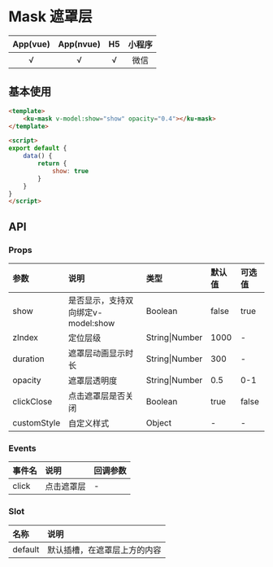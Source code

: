 # Mask 遮罩层
| App(vue) | App(nvue) | H5 | 小程序 |
|:-------:|:---------:|:---------:|:---------:|
| √   | √   | √   | 微信 |

## 基本使用
``` html
<template>
	<ku-mask v-model:show="show" opacity="0.4"></ku-mask>
</template>

<script>
export default {
	data() {
		return {
			show: true
		}
	}
}
</script>
```

## API
### Props
|参数|说明|类型|默认值|可选值|
|:------|:------|:------|:------|:------|
| show | 是否显示，支持双向绑定v-model:show| Boolean | false | true |
| zIndex | 定位层级 | String\|Number| 1000 | - |
| duration | 遮罩层动画显示时长 | String\|Number| 300 | - |
| opacity | 遮罩层透明度 | String\|Number | 0.5 | 0-1 |
| clickClose | 点击遮罩层是否关闭 | Boolean | true | false |
| customStyle | 自定义样式 | Object | - | - |

### Events
| 事件名 | 说明 | 回调参数 |
|:------ |:------|:------|
| click | 点击遮罩层 | - |


### Slot
| 名称 | 说明 |
|:------ |:------|
| default | 默认插槽，在遮罩层上方的内容 |